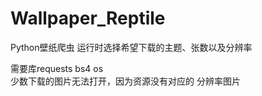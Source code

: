 # Wallpaper_Reptile
Python壁纸爬虫
运行时选择希望下载的主题、张数以及分辨率

需要库requests  bs4  os  
少数下载的图片无法打开，因为资源没有对应的
分辨率图片
